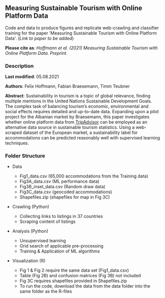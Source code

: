 ## Measuring Sustainable Tourism with Online Platform Data

Code and data to produce figures and replicate web-crawling and classifier training for the paper 'Measuring Sustainable Tourism with Online Platform Data'. 
(_Link to paper to be added_)

__Please cite as__: _Hoffmann et al. (2021) Measuring Sustainable Tourism with Online Platform Data. Preprint._

### Description

**Last modified**: 05.08.2021

**Authors**: Felix Hoffmann, Fabian Braesemann, Timm Teubner

**Abstract**: Sustainability in tourism is a topic of global relevance, finding multiple mentions in the United Nations Sustainable Development Goals. The complex task of balancing tourism’s economic, environmental and social effects requires detailed and up-to-date data. Expanding upon a pilot project for the Albanian market by Braesemann, this paper investigates whether online platform data from [TripAdvisor](https://www.tripadvisor.com) can be employed as an alternative data source in sustainable tourism statistics. Using a web-scraped dataset of the European market, a sustainability label for accommodations can be predicted reasonably well with supervised learning techniques. 



### Folder Structure

- Data
  - Fig1_data.csv (65,000 accommodations from the Training data)
  - Fig3A_data.csv (ML performance data)
  - Fig3B_inset_data.csv (Random draw data)
  - Fig3C_data.csv (geocoded accommodations)
  - Shapefiles.zip (shapefiles for map in Fig 3C)

- Crawling (Python)
  - Collecting links to listings in 37 countries
  - Scraping content of listings

- Analysis (Python)
  - Unsupervised learning
  - Grid search of applicable pre-processing
  - Training & Application of ML algorithms
  
- Visualization (R)
  - Fig 1 & Fig 2 require the same data set (Fig1_data.csv)
  - Table (Fig 2B) and confusion matrices (Fig 3B) not included
  - Fig 3C requires shapefiles provided in Shapefiles.zip
  - To run the code, download the data from the data folder into the same folder as the R-files

